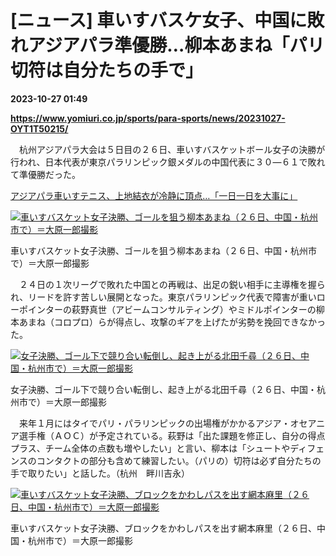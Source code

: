 # [ニュース] 車いすバスケ女子、中国に敗れアジアパラ準優勝…柳本あまね「パリ切符は自分たちの手で」

**2023-10-27 01:49**

**https://www.yomiuri.co.jp/sports/para-sports/news/20231027-OYT1T50215/**

　杭州アジアパラ大会は５日目の２６日、車いすバスケットボール女子の決勝が行われ、日本代表が東京パラリンピック銀メダルの中国代表に３０―６１で敗れて準優勝だった。

[アジアパラ車いすテニス、上地結衣が冷静に頂点…「一日一日を大事に」](https://www.yomiuri.co.jp/sports/para-sports/news/20231026-OYT1T50295/)

[![車いすバスケット女子決勝、ゴールを狙う柳本あまね（２６日、中国・杭州市で）＝大原一郎撮影](https://www.yomiuri.co.jp/media/2023/10/20231027-OYT1I50076-1.jpg)](https://www.yomiuri.co.jp/pluralphoto/20231027-OYT1I50076/)

車いすバスケット女子決勝、ゴールを狙う柳本あまね（２６日、中国・杭州市で）＝大原一郎撮影

　２４日の１次リーグで敗れた中国との再戦は、出足の鋭い相手に主導権を握られ、リードを許す苦しい展開となった。東京パラリンピック代表で障害が重いローポインターの萩野真世（アビームコンサルティング）やミドルポインターの柳本あまね（コロプロ）らが得点し、攻撃のギアを上げたが劣勢を挽回できなかった。

[![女子決勝、ゴール下で競り合い転倒し、起き上がる北田千尋（２６日、中国・杭州市で）＝大原一郎撮影](https://www.yomiuri.co.jp/media/2023/10/20231027-OYT1I50078-1.jpg)](https://www.yomiuri.co.jp/pluralphoto/20231027-OYT1I50078/)

女子決勝、ゴール下で競り合い転倒し、起き上がる北田千尋（２６日、中国・杭州市で）＝大原一郎撮影

　来年１月にはタイでパリ・パラリンピックの出場権がかかるアジア・オセアニア選手権（ＡＯＣ）が予定されている。萩野は「出た課題を修正し、自分の得点プラス、チーム全体の点数も増やしたい」と言い、柳本は「シュートやディフェンスのコンタクトの部分も含めて練習したい。（パリの）切符は必ず自分たちの手で取りたい」と話した。（杭州　畔川吉永）

[![車いすバスケット女子決勝、ブロックをかわしパスを出す網本麻里（２６日、中国・杭州市で）＝大原一郎撮影](https://www.yomiuri.co.jp/media/2023/10/20231027-OYT1I50077-1.jpg)](https://www.yomiuri.co.jp/pluralphoto/20231027-OYT1I50077/)

車いすバスケット女子決勝、ブロックをかわしパスを出す網本麻里（２６日、中国・杭州市で）＝大原一郎撮影